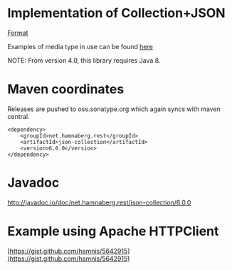 # Implementation of Collection+JSON

[Format](http://amundsen.com/media-types/collection/format/)

Examples of media type in use can be found [here](http://amundsen.com/media-types/collection/examples/)

NOTE: From version 4.0, this library requires Java 8.

# Maven coordinates

Releases are pushed to oss.sonatype.org which again syncs with maven central.

    <dependency>
        <groupId>net.hamnaberg.rest</groupId>
        <artifactId>json-collection</artifactId>
        <version>6.0.0</version>
    </dependency>

# Javadoc
http://javadoc.io/doc/net.hamnaberg.rest/json-collection/6.0.0

# Example using Apache HTTPClient

[https://gist.github.com/hamnis/5642915](https://gist.github.com/hamnis/5642915)
